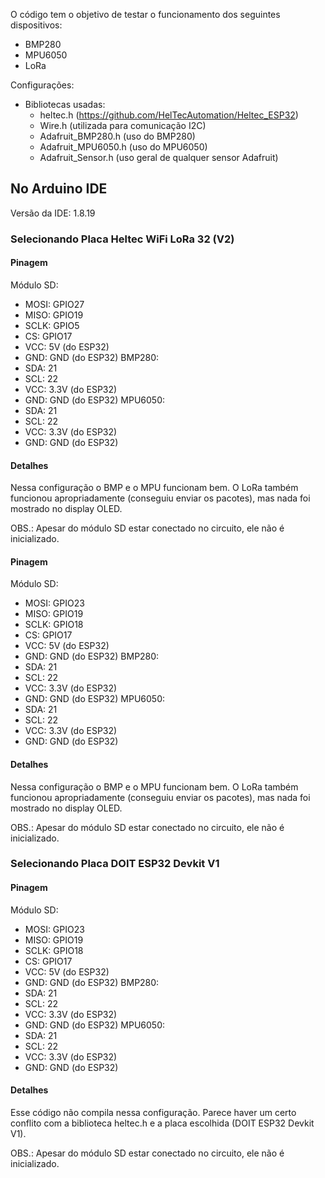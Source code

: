 O código tem o objetivo de testar o funcionamento dos seguintes dispositivos:
- BMP280
- MPU6050
- LoRa

Configurações:
- Bibliotecas usadas:
  - heltec.h (https://github.com/HelTecAutomation/Heltec_ESP32)
  - Wire.h (utilizada para comunicação I2C)
  - Adafruit_BMP280.h (uso do BMP280)
  - Adafruit_MPU6050.h (uso do MPU6050)
  - Adafruit_Sensor.h (uso geral de qualquer sensor Adafruit)

## No Arduino IDE
Versão da IDE: 1.8.19
### Selecionando Placa Heltec WiFi LoRa 32 (V2)
#### Pinagem
Módulo SD:
- MOSI: GPIO27
- MISO: GPIO19
- SCLK: GPIO5
- CS: GPIO17
- VCC: 5V (do ESP32)
- GND: GND (do ESP32)
BMP280:
- SDA: 21
- SCL: 22
- VCC: 3.3V (do ESP32)
- GND: GND (do ESP32)
MPU6050:
- SDA: 21
- SCL: 22
- VCC: 3.3V (do ESP32)
- GND: GND (do ESP32)

#### Detalhes
Nessa configuração o BMP e o MPU funcionam bem. O LoRa também funcionou apropriadamente (conseguiu enviar os pacotes), mas nada foi mostrado no display OLED.

OBS.: Apesar do módulo SD estar conectado no circuito, ele não é inicializado.

#### Pinagem
Módulo SD:
- MOSI: GPIO23
- MISO: GPIO19
- SCLK: GPIO18
- CS: GPIO17
- VCC: 5V (do ESP32)
- GND: GND (do ESP32)
BMP280:
- SDA: 21
- SCL: 22
- VCC: 3.3V (do ESP32)
- GND: GND (do ESP32)
MPU6050:
- SDA: 21
- SCL: 22
- VCC: 3.3V (do ESP32)
- GND: GND (do ESP32)

#### Detalhes
Nessa configuração o BMP e o MPU funcionam bem. O LoRa também funcionou apropriadamente (conseguiu enviar os pacotes), mas nada foi mostrado no display OLED.

OBS.: Apesar do módulo SD estar conectado no circuito, ele não é inicializado.

### Selecionando Placa DOIT ESP32 Devkit V1
#### Pinagem
Módulo SD:
- MOSI: GPIO23
- MISO: GPIO19
- SCLK: GPIO18
- CS: GPIO17
- VCC: 5V (do ESP32)
- GND: GND (do ESP32)
BMP280:
- SDA: 21
- SCL: 22
- VCC: 3.3V (do ESP32)
- GND: GND (do ESP32)
MPU6050:
- SDA: 21
- SCL: 22
- VCC: 3.3V (do ESP32)
- GND: GND (do ESP32)

#### Detalhes
Esse código não compila nessa configuração. Parece haver um certo conflito com a biblioteca heltec.h e a placa escolhida (DOIT ESP32 Devkit V1).

OBS.: Apesar do módulo SD estar conectado no circuito, ele não é inicializado.